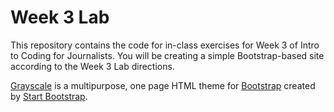 # Week 3 Lab

This repository contains the code for in-class exercises for Week 3 of Intro
to Coding for Journalists. You will be creating a simple Bootstrap-based
site according to the Week 3 Lab directions. 

[Grayscale](http://startbootstrap.com/template-overviews/grayscale/) is a multipurpose, one page HTML theme for [Bootstrap](http://getbootstrap.com/) created by [Start Bootstrap](http://startbootstrap.com/).
